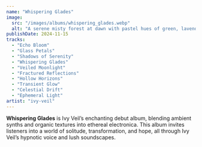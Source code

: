 ```yaml
---
name: "Whispering Glades"
image:
  src: "/images/albums/whispering_glades.webp"
  alt: "A serene misty forest at dawn with pastel hues of green, lavender, and blue, featuring Ivy Veil's unique logo of an intertwined ivy vine with an 'IV' monogram."
publishDate: 2024-11-15
tracks:
  - "Echo Bloom"
  - "Glass Petals"
  - "Shadows of Serenity"
  - "Whispering Glades"
  - "Veiled Moonlight"
  - "Fractured Reflections"
  - "Hollow Horizons"
  - "Transient Glow"
  - "Celestial Drift"
  - "Ephemeral Light"
artist: "ivy-veil"
---
```


**Whispering Glades** is Ivy Veil’s enchanting debut album, blending ambient synths and organic textures into ethereal electronica. This album invites listeners into a world of solitude, transformation, and hope, all through Ivy Veil’s hypnotic voice and lush soundscapes.
